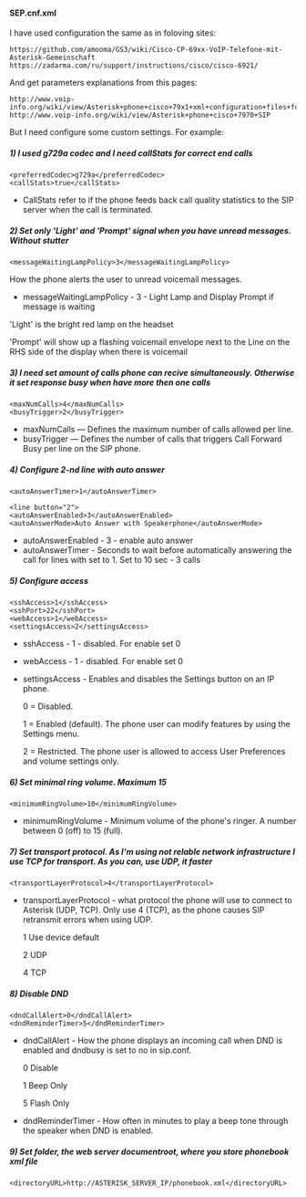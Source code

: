#### SEP.cnf.xml

I have used configuration the same as in foloving sites:
```
https://github.com/amooma/GS3/wiki/Cisco-CP-69xx-VoIP-Telefone-mit-Asterisk-Gemeinschaft
https://zadarma.com/ru/support/instructions/cisco/cisco-6921/
```
And get parameters explanations from this pages:
```
http://www.voip-info.org/wiki/view/Asterisk+phone+cisco+79x1+xml+configuration+files+for+SIP
http://www.voip-info.org/wiki/view/Asterisk+phone+cisco+7970+SIP
```
But I need configure some custom settings. For example:

##### 1) I used g729a codec and I need callStats for correct end calls
```
<preferredCodec>g729a</preferredCodec>
<callStats>true</callStats>
```
 - CallStats refer to if the phone feeds back call quality statistics to the SIP server when the call is terminated.

##### 2) Set only 'Light' and 'Prompt' signal when you have unread messages. Without stutter
```
<messageWaitingLampPolicy>3</messageWaitingLampPolicy>
```
How the phone alerts the user to unread voicemail messages.

 - messageWaitingLampPolicy - 3 - Light Lamp and Display Prompt if message is waiting

'Light' is the bright red lamp on the headset

'Prompt' will show up a flashing voicemail envelope next to the Line on the RHS side of the display when there is voicemail

##### 3) I need set amount of calls phone can recive simultaneously. Otherwise it set response busy when have more then one calls
```
<maxNumCalls>4</maxNumCalls>
<busyTrigger>2</busyTrigger>
```
 - maxNumCalls — Defines the maximum number of calls allowed per line.
 - busyTrigger — Defines the number of calls that triggers Call Forward Busy per line on the SIP phone.

##### 4) Configure 2-nd line with auto answer
```
<autoAnswerTimer>1</autoAnswerTimer>

<line button="2">
<autoAnswerEnabled>3</autoAnswerEnabled>
<autoAnswerMode>Auto Answer with Speakerphone</autoAnswerMode>
```
 - autoAnswerEnabled - 3 - enable auto answer
 - autoAnswerTimer - Seconds to wait before automatically answering the call for lines with <autoAnswerEnabled /> set to 1. Set to 10 sec - 3 calls

##### 5) Configure access
```
<sshAccess>1</sshAccess>
<sshPort>22</sshPort>
<webAccess>1</webAccess>
<settingsAccess>2</settingsAccess>
```
 - sshAccess - 1 - disabled. For enable set 0
 - webAccess - 1 - disabled. For enable set 0
 - settingsAccess - Enables and disables the Settings button on an IP phone.

   0 = Disabled.

   1 = Enabled (default). The phone user can modify features by using the Settings menu.
   
   2 = Restricted. The phone user is allowed to access User Preferences and volume settings only. 

##### 6) Set minimal ring volume. Maximum 15
```
<minimumRingVolume>10</minimumRingVolume>
```
 - minimumRingVolume - Minimum volume of the phone's ringer. A number between 0 (off) to 15 (full).

##### 7) Set transport protocol. As I'm using not relable network infrastructure I use TCP for transport. As you can, use UDP, it faster
```
<transportLayerProtocol>4</transportLayerProtocol>
```
 - transportLayerProtocol - what protocol the phone will use to connect to Asterisk (UDP, TCP). Only use 4 (TCP), as the phone causes SIP retransmit errors when using UDP.

   1	Use device default	

   2	UDP	

   4	TCP
   
##### 8) Disable DND
```
<dndCallAlert>0</dndCallAlert>
<dndReminderTimer>5</dndReminderTimer>
```
 - dndCallAlert - How the phone displays an incoming call when DND is enabled and dndbusy is set to no in sip.conf.

   0	Disable
   
   1	Beep Only
   
   5	Flash Only

 - dndReminderTimer - How often in minutes to play a beep tone through the speaker when DND is enabled.

##### 9) Set folder, the web server documentroot, where you store phonebook xml file
```
<directoryURL>http://ASTERISK_SERVER_IP/phonebook.xml</directoryURL>
```
